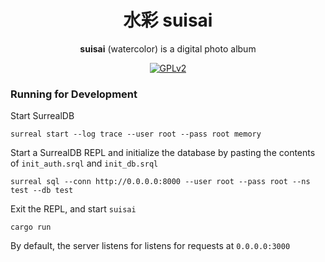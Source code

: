 <div align="center">

# 水彩 suisai

**suisai** (watercolor) is a digital photo album

[![GPLv2](https://img.shields.io/badge/license-GPLv2-green)](#)

</div>

### Running for Development
Start SurrealDB

    surreal start --log trace --user root --pass root memory

Start a SurrealDB REPL and initialize the database by pasting the contents of `init_auth.srql` and `init_db.srql`

    surreal sql --conn http://0.0.0.0:8000 --user root --pass root --ns test --db test
    
Exit the REPL, and start `suisai`

    cargo run

By default, the server listens for listens for requests at `0.0.0.0:3000`